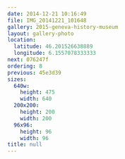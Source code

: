 ```yaml
---
date: 2014-12-21 10:16:49
file: IMG_20141221_101648
gallery: 2015-geneva-history-museum
layout: gallery-photo
location:
  latitude: 46.201526638889
  longitude: 6.1557078333333
next: 076247f
ordering: 8
previous: 45e3d39
sizes:
  640w:
    height: 475
    width: 640
  200x200:
    height: 200
    width: 200
  96x96:
    height: 96
    width: 96
title: null
---
```

